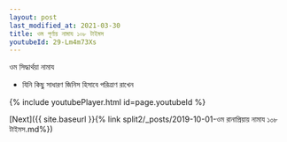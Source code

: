 ```yaml
---
layout: post
last_modified_at: 2021-03-30
title: ওম পূর্ণায় নামায ১০৮ টাইমস
youtubeId: 29-Lm4m73Xs
---
```

 
 
 ওম সিদ্ধার্থয়া নামায  
 
 -  যিনি কিছু সাধারণ জিনিস হিসাবে পরিত্রাণ রাখেন 
 
  
 
  
 
 
 
 
 
 


{% include youtubePlayer.html id=page.youtubeId %}
 
[Next]({{ site.baseurl }}{% link  split2/_posts/2019-10-01-ওম রানাপ্রিয়ায় নামায ১০৮ টাইমস.md%})
 
